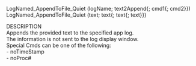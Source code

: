 ﻿   LogNamed_AppendToFile_Quiet (logName; text2Append{; cmd1{; cmd2}})     LogNamed_AppendToFile_Quiet (text; text{; text{; text}})          DESCRIPTION       Appends the provided text to the specified app log.       The information is not sent to the log display window.       Special Cmds can be one of the following:       - noTimeStamp       - noProc#      